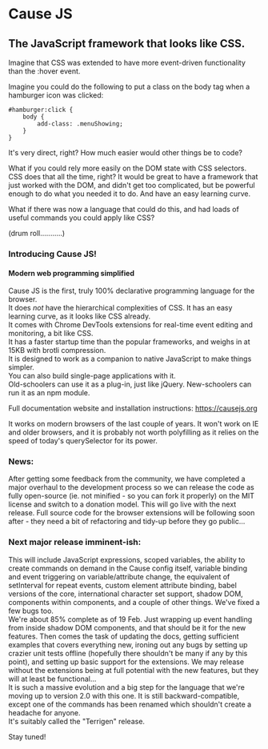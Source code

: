 # Cause JS
## The JavaScript framework that looks like CSS.

Imagine that CSS was extended to have more event-driven functionality than the :hover event.

Imagine you could do the following to put a class on the body tag when a hamburger icon was clicked:

```
#hamburger:click {
    body {
        add-class: .menuShowing;
    }
}
```

It's very direct, right? How much easier would other things be to code?

What if you could rely more easily on the DOM state with CSS selectors. CSS does that all the time, right? It would be great to have a framework that just worked with the DOM, and didn't get too complicated, but be powerful enough to do what you needed it to do. And have an easy learning curve.

What if there was now a language that could do this, and had loads of useful commands you could apply like CSS?

(drum roll...........)

### Introducing Cause JS!
#### Modern web programming simplified

Cause JS is the first, truly 100% declarative programming language for the browser.<br>
It does *not* have the hierarchical complexities of CSS. It has an easy learning curve, as it looks like CSS already.<br>
It comes with Chrome DevTools extensions for real-time event editing and monitoring, a bit like CSS.<br>
It has a faster startup time than the popular frameworks, and weighs in at 15KB with brotli compression.<br>
It is designed to work as a companion to native JavaScript to make things simpler.<br>
You can also build single-page applications with it.<br>
Old-schoolers can use it as a plug-in, just like jQuery. New-schoolers can run it as an npm module.

Full documentation website and installation instructions:
https://causejs.org

It works on modern browsers of the last couple of years. It won't work on IE and older browsers, and it is probably not worth polyfilling as it relies on the speed of today's querySelector for its power.

### News:<br>
After getting some feedback from the community, we have completed a major overhaul to the development process so we can release the code as fully open-source (ie. not minified - so you can fork it properly) on the MIT license and switch to a donation model. This will go live with the next release. Full source code for the browser extensions will be following soon after - they need a bit of refactoring and tidy-up before they go public...

### Next major release imminent-ish:<br>
This will include JavaScript expressions, scoped variables, the ability to create commands on demand in the Cause config itself, variable binding and event triggering on variable/attribute change, the equivalent of setInterval for repeat events, custom element attribute binding, babel versions of the core, international character set support, shadow DOM, components within components, and a couple of other things. We've fixed a few bugs too.<br>
We're about 85% complete as of 19 Feb. Just wrapping up event handling from inside shadow DOM components, and that should be it for the new features. Then comes the task of updating the docs, getting sufficient examples that covers everything new, ironing out any bugs by setting up crazier unit tests offline (hopefully there shouldn't be many if any by this point), and setting up basic support for the extensions. We may release without the extensions being at full potential with the new features, but they will at least be functional...<br>
It is such a massive evolution and a big step for the language that we're moving up to version 2.0 with this one. It is still backward-compatible, except one of the commands has been renamed which shouldn't create a headache for anyone.<br>
It's suitably called the "Terrigen" release.<br>

Stay tuned!
